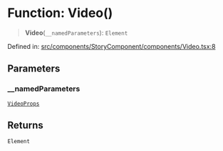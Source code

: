 # Function: Video()

> **Video**(`__namedParameters`): `Element`

Defined in: [src/components/StoryComponent/components/Video.tsx:8](https://github.com/laruss/react-text-game/blob/56d052e07c46af6beb5ea69677296eefae694e61/packages/ui/src/components/StoryComponent/components/Video.tsx#L8)

## Parameters

### \_\_namedParameters

[`VideoProps`](../type-aliases/VideoProps.md)

## Returns

`Element`
